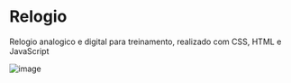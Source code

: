 # Relogio
Relogio analogico e digital para treinamento, realizado com CSS, HTML e JavaScript

![image](https://user-images.githubusercontent.com/30122707/127776287-d1e66697-d783-4ae9-822f-acfe47b61e07.png)

